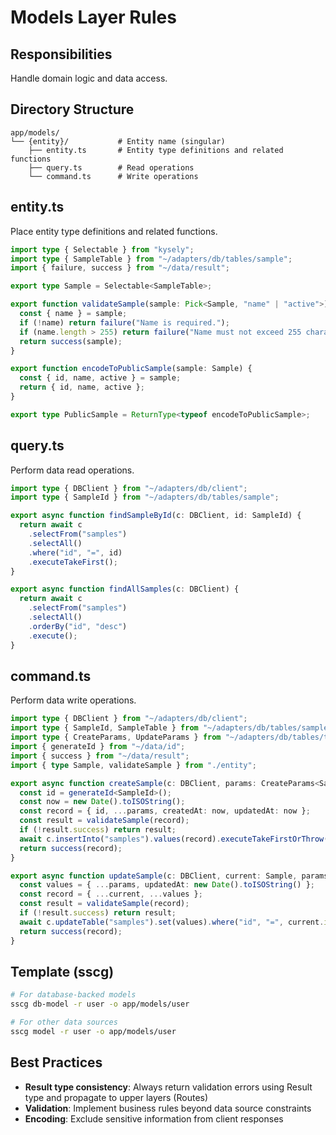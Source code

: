 # Models Layer Rules

## Responsibilities

Handle domain logic and data access.

## Directory Structure

```
app/models/
└── {entity}/           # Entity name (singular)
    ├── entity.ts       # Entity type definitions and related functions
    ├── query.ts        # Read operations
    └── command.ts      # Write operations
```

## entity.ts

Place entity type definitions and related functions.

```typescript
import type { Selectable } from "kysely";
import type { SampleTable } from "~/adapters/db/tables/sample";
import { failure, success } from "~/data/result";

export type Sample = Selectable<SampleTable>;

export function validateSample(sample: Pick<Sample, "name" | "active">) {
  const { name } = sample;
  if (!name) return failure("Name is required.");
  if (name.length > 255) return failure("Name must not exceed 255 characters.");
  return success(sample);
}

export function encodeToPublicSample(sample: Sample) {
  const { id, name, active } = sample;
  return { id, name, active };
}

export type PublicSample = ReturnType<typeof encodeToPublicSample>;
```

## query.ts

Perform data read operations.

```typescript
import type { DBClient } from "~/adapters/db/client";
import type { SampleId } from "~/adapters/db/tables/sample";

export async function findSampleById(c: DBClient, id: SampleId) {
  return await c
    .selectFrom("samples")
    .selectAll()
    .where("id", "=", id)
    .executeTakeFirst();
}

export async function findAllSamples(c: DBClient) {
  return await c
    .selectFrom("samples")
    .selectAll()
    .orderBy("id", "desc")
    .execute();
}
```

## command.ts

Perform data write operations.

```typescript
import type { DBClient } from "~/adapters/db/client";
import type { SampleId, SampleTable } from "~/adapters/db/tables/sample";
import type { CreateParams, UpdateParams } from "~/adapters/db/tables/table-base";
import { generateId } from "~/data/id";
import { success } from "~/data/result";
import { type Sample, validateSample } from "./entity";

export async function createSample(c: DBClient, params: CreateParams<SampleTable>) {
  const id = generateId<SampleId>();
  const now = new Date().toISOString();
  const record = { id, ...params, createdAt: now, updatedAt: now };
  const result = validateSample(record);
  if (!result.success) return result;
  await c.insertInto("samples").values(record).executeTakeFirstOrThrow();
  return success(record);
}

export async function updateSample(c: DBClient, current: Sample, params: UpdateParams<SampleTable>) {
  const values = { ...params, updatedAt: new Date().toISOString() };
  const record = { ...current, ...values };
  const result = validateSample(record);
  if (!result.success) return result;
  await c.updateTable("samples").set(values).where("id", "=", current.id).executeTakeFirstOrThrow();
  return success(record);
}
```

## Template (sscg)

```bash
# For database-backed models
sscg db-model -r user -o app/models/user

# For other data sources
sscg model -r user -o app/models/user
```

## Best Practices

- **Result type consistency**: Always return validation errors using Result type and propagate to upper layers (Routes)
- **Validation**: Implement business rules beyond data source constraints
- **Encoding**: Exclude sensitive information from client responses
